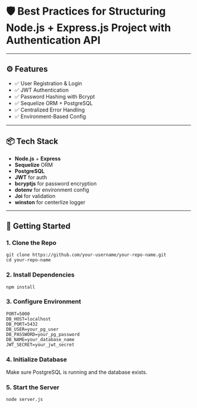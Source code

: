 # 🛡️ Best Practices for Structuring Node.js + Express.js Project with Authentication API

---

## ⚙️ Features

- ✅ User Registration & Login
- ✅ JWT Authentication
- ✅ Password Hashing with Bcrypt
- ✅ Sequelize ORM + PostgreSQL
- ✅ Centralized Error Handling
- ✅ Environment-Based Config

---

## 📦 Tech Stack

- **Node.js** + **Express**
- **Sequelize** ORM
- **PostgreSQL**
- **JWT** for auth
- **bcryptjs** for password encryption
- **dotenv** for environment config
- **Joi** for validation
- **winston** for centerlize logger

---

## 🚀 Getting Started

### 1. Clone the Repo

```
git clone https://github.com/your-username/your-repo-name.git
cd your-repo-name
```

### 2. Install Dependencies
```
npm install
```

### 3. Configure Environment
```
PORT=5000
DB_HOST=localhost
DB_PORT=5432
DB_USER=your_pg_user
DB_PASSWORD=your_pg_password
DB_NAME=your_database_name
JWT_SECRET=your_jwt_secret
```


### 4. Initialize Database

Make sure PostgreSQL is running and the database exists.


### 5. Start the Server
```
node server.js
```



